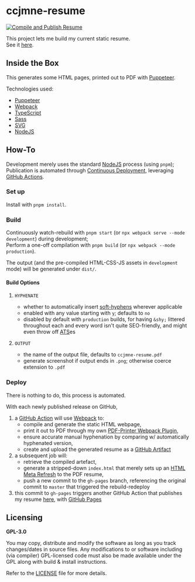 # ccjmne-resume

[![Compile and Publish Resume](https://github.com/ccjmne/ccjmne-resume/actions/workflows/build-deploy.yml/badge.svg)](https://github.com/ccjmne/ccjmne-resume/actions/workflows/build-deploy.yml)

This project lets me build my current static resume.  
See it [here](https://ccjmne.github.io/ccjmne-resume).

## Inside the Box

This generates some HTML pages, printed out to PDF with [Puppeteer](https://github.com/GoogleChrome/puppeteer).

Technologies used:

- [Puppeteer](https://github.com/GoogleChrome/puppeteer)
- [Webpack](https://webpack.js.org/)
- [TypeScript](https://www.typescriptlang.org/)
- [Sass](https://sass-lang.com/)
- [SVG](https://developer.mozilla.org/en-US/docs/Web/SVG)
- [NodeJS](https://nodejs.org/en/)

## How-To

Development merely uses the standard [NodeJS](https://nodejs.org/en/) process (using `pnpm`);  
Publication is automated through [Continuous Deployment](https://www.atlassian.com/continuous-delivery/continuous-deployment), leveraging [GitHub Actions](https://docs.github.com/en/actions).

### Set up

Install with `pnpm install`.

### Build

Continuously watch-rebuild with `pnpm start` (or `npx webpack serve --mode
development`) during development;  
Perform a one-off compilation with `pnpm build` (or `npx webpack --mode
production`).

The output (and the pre-compiled HTML-CSS-JS assets in `development` mode) will
be generated under `dist/`.

#### Build Options

1. `HYPHENATE`
   - whether to automatically insert
     [soft-hyphens](https://en.wikipedia.org/wiki/Soft_hyphen) wherever
     applicable
   - enabled with any value starting with `y`; defaults to `no`
   - disabled by default with `production` builds, for having `&shy;` littered
     throughout each and every word isn't quite SEO-friendly, and might even
     throw off [ATS](https://en.wikipedia.org/wiki/Applicant_tracking_system)es

2. `OUTPUT`
   - the name of the output file, defaults to `ccjmne-resume.pdf`
   - generate screenshot if output ends in `.png`; otherwise coerce extension to
     `.pdf`

### Deploy

There is nothing to do, this process is automated.

With each newly published release on GitHub,

1. a [GitHub Action](https://docs.github.com/en/actions) will use
   [Webpack](https://webpack.js.org/) to:
   - compile and generate the static HTML webpage,
   - print it out to PDF through my own [PDF-Printer Webpack
     Plugin](./tooling/pdf-printer-plugin.ts),
   - ensure accurate manual hyphenation by comparing w/ automatically hyphenated version,
   - create and upload the generated resume as a [GitHub
     Artifact](https://docs.github.com/en/actions/using-workflows/storing-workflow-data-as-artifacts)
2. a subsequent job will:
   - retrieve the compiled artefact,
   - generate a stripped-down `index.html` that merely sets up an [HTML Meta
     Refresh](https://en.wikipedia.org/wiki/Meta_refresh) to the PDF resume,
   - push a new commit to the `gh-pages` branch, referencing the original commit
     to `master` that triggered the rebuild-redeploy
3. this commit to `gh-pages` triggers another GitHub Action that publishes
   my resume [here](https://ccjmne.github.io/ccjmne-resume), with [GitHub
   Pages](https://pages.github.com/)

## Licensing

**GPL-3.0**

You may copy, distribute and modify the software as long as you track
changes/dates in source files. Any modifications to or software including (via
compiler) GPL-licensed code must also be made available under the GPL along with
build & install instructions.

Refer to the [LICENSE](./LICENSE) file for more details.

